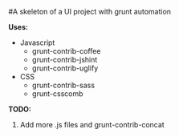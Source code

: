 #A skeleton of a UI project with grunt automation

**Uses:**
- Javascript
  - grunt-contrib-coffee
  - grunt-contrib-jshint
  - grunt-contrib-uglify
- CSS  
  - grunt-contrib-sass
  - grunt-csscomb

**TODO:**
1. Add more .js files and grunt-contrib-concat
